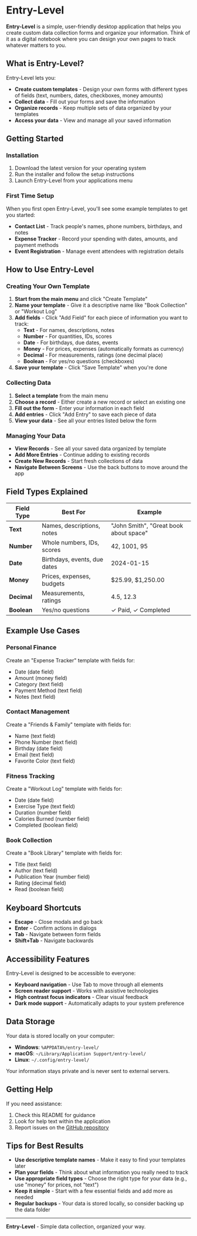 # Entry-Level

**Entry-Level** is a simple, user-friendly desktop application that helps you create custom data collection forms and organize your information. Think of it as a digital notebook where you can design your own pages to track whatever matters to you.

## What is Entry-Level?

Entry-Level lets you:
- **Create custom templates** - Design your own forms with different types of fields (text, numbers, dates, checkboxes, money amounts)
- **Collect data** - Fill out your forms and save the information
- **Organize records** - Keep multiple sets of data organized by your templates
- **Access your data** - View and manage all your saved information

## Getting Started

### Installation
1. Download the latest version for your operating system
2. Run the installer and follow the setup instructions
3. Launch Entry-Level from your applications menu

### First Time Setup
When you first open Entry-Level, you'll see some example templates to get you started:
- **Contact List** - Track people's names, phone numbers, birthdays, and notes
- **Expense Tracker** - Record your spending with dates, amounts, and payment methods
- **Event Registration** - Manage event attendees with registration details

## How to Use Entry-Level

### Creating Your Own Template

1. **Start from the main menu** and click "Create Template"
2. **Name your template** - Give it a descriptive name like "Book Collection" or "Workout Log"
3. **Add fields** - Click "Add Field" for each piece of information you want to track:
   - **Text** - For names, descriptions, notes
   - **Number** - For quantities, IDs, scores
   - **Date** - For birthdays, due dates, events
   - **Money** - For prices, expenses (automatically formats as currency)
   - **Decimal** - For measurements, ratings (one decimal place)
   - **Boolean** - For yes/no questions (checkboxes)
4. **Save your template** - Click "Save Template" when you're done

### Collecting Data

1. **Select a template** from the main menu
2. **Choose a record** - Either create a new record or select an existing one
3. **Fill out the form** - Enter your information in each field
4. **Add entries** - Click "Add Entry" to save each piece of data
5. **View your data** - See all your entries listed below the form

### Managing Your Data

- **View Records** - See all your saved data organized by template
- **Add More Entries** - Continue adding to existing records
- **Create New Records** - Start fresh collections of data
- **Navigate Between Screens** - Use the back buttons to move around the app

## Field Types Explained

| Field Type | Best For | Example |
|------------|----------|---------|
| **Text** | Names, descriptions, notes | "John Smith", "Great book about space" |
| **Number** | Whole numbers, IDs, scores | 42, 1001, 95 |
| **Date** | Birthdays, events, due dates | 2024-01-15 |
| **Money** | Prices, expenses, budgets | $25.99, $1,250.00 |
| **Decimal** | Measurements, ratings | 4.5, 12.3 |
| **Boolean** | Yes/no questions | ✓ Paid, ✓ Completed |

## Example Use Cases

### Personal Finance
Create an "Expense Tracker" template with fields for:
- Date (date field)
- Amount (money field)
- Category (text field)
- Payment Method (text field)
- Notes (text field)

### Contact Management
Create a "Friends & Family" template with fields for:
- Name (text field)
- Phone Number (text field)
- Birthday (date field)
- Email (text field)
- Favorite Color (text field)

### Fitness Tracking
Create a "Workout Log" template with fields for:
- Date (date field)
- Exercise Type (text field)
- Duration (number field)
- Calories Burned (number field)
- Completed (boolean field)

### Book Collection
Create a "Book Library" template with fields for:
- Title (text field)
- Author (text field)
- Publication Year (number field)
- Rating (decimal field)
- Read (boolean field)

## Keyboard Shortcuts

- **Escape** - Close modals and go back
- **Enter** - Confirm actions in dialogs
- **Tab** - Navigate between form fields
- **Shift+Tab** - Navigate backwards

## Accessibility Features

Entry-Level is designed to be accessible to everyone:
- **Keyboard navigation** - Use Tab to move through all elements
- **Screen reader support** - Works with assistive technologies
- **High contrast focus indicators** - Clear visual feedback
- **Dark mode support** - Automatically adapts to your system preference

## Data Storage

Your data is stored locally on your computer:
- **Windows**: `%APPDATA%/entry-level/`
- **macOS**: `~/Library/Application Support/entry-level/`
- **Linux**: `~/.config/entry-level/`

Your information stays private and is never sent to external servers.

## Getting Help

If you need assistance:
1. Check this README for guidance
2. Look for help text within the application
3. Report issues on the [GitHub repository](https://github.com/Ucloptas/Entry-Level/issues)

## Tips for Best Results

- **Use descriptive template names** - Make it easy to find your templates later
- **Plan your fields** - Think about what information you really need to track
- **Use appropriate field types** - Choose the right type for your data (e.g., use "money" for prices, not "text")
- **Keep it simple** - Start with a few essential fields and add more as needed
- **Regular backups** - Your data is stored locally, so consider backing up the data folder

---

**Entry-Level** - Simple data collection, organized your way.